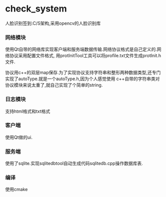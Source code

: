 check_system
============

人脸识别签到:C/S架构,采用opencv的人脸识别库

### 网络模块

使用Qt自带的网络库实现客户端和服务端数据传输.网络协议格式是自己定义的.网络协议采用配置文件格式,
用protInitTool工具可以将profile.txt文件生成protInit.h文件.

协议用c++的双层map保存.为了实现协议支持字符串和整形两种数据类型,还专门实现了autoType.就是一个autoType.h,因为个人感觉使用
c++自带的字符串类对协议模块来说太重了,就自己实现了个简单的string.

### 日志模块

支持html格式和txt格式

### 客户端

使用Qt做的ui.

### 服务端
使用了sqlite.实现sqlitedbtool自动生成代码sqlitedb.cpp操作数据库表.

### 编译
使用cmake

